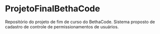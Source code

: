 # ProjetoFinalBethaCode

Repositório do projeto de fim de curso do BethaCode. Sistema proposto de cadastro de controle de permissionamentos de usuários.
